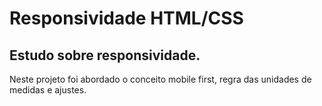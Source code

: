 # Responsividade HTML/CSS
## Estudo sobre responsividade. </br>
Neste projeto foi abordado o conceito mobile first, regra das unidades de medidas e ajustes.